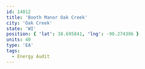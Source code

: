```yaml
---
id: 14012
title: 'Booth Manor Oak Creek'
city: 'Oak Creek'
state: 'WI'
position: { 'lat': 38.695841, 'lng': -90.274396 }
units: 40
type: 'EA'
tags:
  - Energy Audit
---
```

